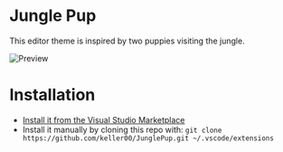 # Jungle Pup
This editor theme is inspired by two puppies visiting the jungle.

<img src="https://github.com/keller00/JunglePup/raw/main/assets/screenshot.jpg" alt="Preview">

# Installation
 * [Install it from the Visual Studio Marketplace](https://marketplace.visualstudio.com/items?itemName=keller00.junglepup)
 * Install it manually by cloning this repo with: `git clone https://github.com/keller00/JunglePup.git ~/.vscode/extensions`
